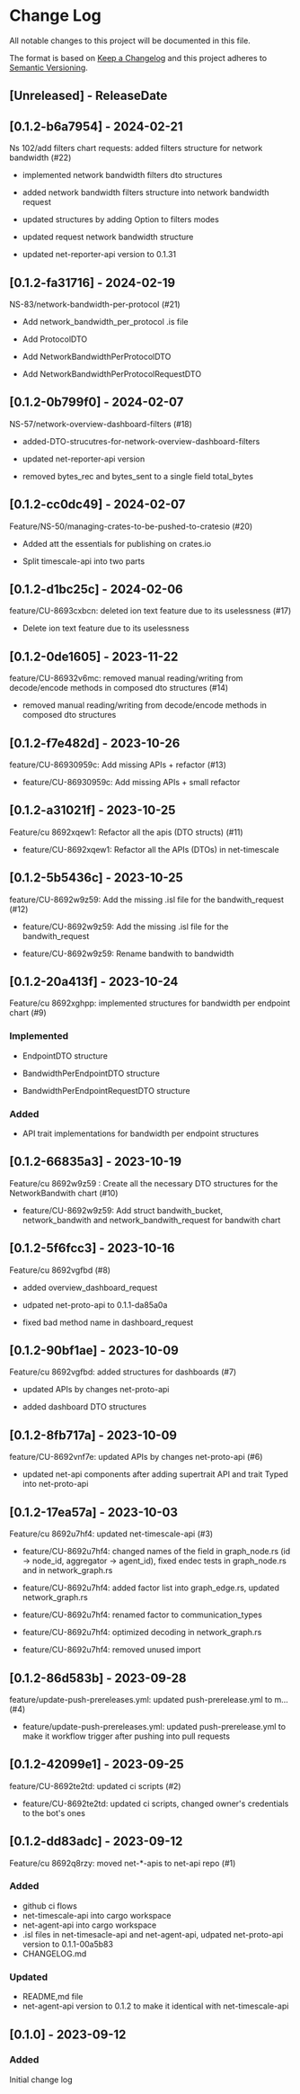 # Change Log
All notable changes to this project will be documented in this file.

The format is based on [Keep a Changelog](http://keepachangelog.com/)
and this project adheres to [Semantic Versioning](http://semver.org/).

## [Unreleased] - ReleaseDate

<!-- [START AUTO UPDATE] -->
<!-- Please keep comment here to allow auto-update -->
<!-- [END AUTO UPDATE] -->
## [0.1.2-b6a7954] - 2024-02-21

Ns 102/add filters chart requests: added filters structure for network bandwidth  (#22)

* implemented network bandwidth filters dto structures

* added network bandwidth filters structure into network bandwidth request

* updated structures by adding Option to filters modes

* updated request network bandwidth structure

* updated net-reporter-api version to 0.1.31
## [0.1.2-fa31716] - 2024-02-19

NS-83/network-bandwidth-per-protocol (#21)

* Add network_bandwidth_per_protocol .is file

* Add ProtocolDTO

* Add NetworkBandwidthPerProtocolDTO

* Add NetworkBandwidthPerProtocolRequestDTO
## [0.1.2-0b799f0] - 2024-02-07

NS-57/network-overview-dashboard-filters (#18)

* added-DTO-strucutres-for-network-overview-dashboard-filters

* updated net-reporter-api version

* removed bytes_rec and bytes_sent to a single field total_bytes
## [0.1.2-cc0dc49] - 2024-02-07

Feature/NS-50/managing-crates-to-be-pushed-to-cratesio (#20)

* Added att the essentials for publishing on crates.io

* Split timescale-api into two parts
## [0.1.2-d1bc25c] - 2024-02-06

feature/CU-8693cxbcn: deleted ion text feature due to its uselessness (#17)

* Delete ion text feature due to its uselessness
## [0.1.2-0de1605] - 2023-11-22

feature/CU-86932v6mc: removed manual reading/writing from decode/encode methods in composed dto structures (#14)

* removed manual reading/writing from decode/encode methods in composed dto structures
## [0.1.2-f7e482d] - 2023-10-26

feature/CU-86930959c: Add missing APIs + refactor (#13)

* feature/CU-86930959c: Add missing APIs + small refactor
## [0.1.2-a31021f] - 2023-10-25

Feature/cu 8692xqew1: Refactor all the apis (DTO structs) (#11)

* feature/CU-8692xqew1: Refactor all the APIs (DTOs) in net-timescale
## [0.1.2-5b5436c] - 2023-10-25

feature/CU-8692w9z59: Add the missing .isl file for the bandwith_request (#12)

* feature/CU-8692w9z59: Add the missing .isl file for the bandwith_request

* feature/CU-8692w9z59: Rename bandwith to bandwidth
## [0.1.2-20a413f] - 2023-10-24

Feature/cu 8692xghpp: implemented structures for bandwidth per endpoint chart (#9)

### Implemented

* EndpointDTO structure

* BandwidthPerEndpointDTO structure

* BandwidthPerEndpointRequestDTO structure

### Added

* API trait implementations for bandwidth per endpoint structures
## [0.1.2-66835a3] - 2023-10-19

Feature/cu 8692w9z59 : Create all the necessary DTO structures for the NetworkBandwith chart (#10)

* feature/CU-8692w9z59: Add struct bandwith_bucket, network_bandwith and network_bandwith_request for bandwith chart
## [0.1.2-5f6fcc3] - 2023-10-16

Feature/cu 8692vgfbd (#8)

*  added overview_dashboard_request

*  udpated net-proto-api to 0.1.1-da85a0a

*  fixed bad method name in dashboard_request
## [0.1.2-90bf1ae] - 2023-10-09

Feature/cu 8692vgfbd: added structures for dashboards (#7)

* updated APIs by changes net-proto-api

* added dashboard DTO structures
## [0.1.2-8fb717a] - 2023-10-09

feature/CU-8692vnf7e: updated APIs by changes net-proto-api (#6)

*  updated net-api components after adding supertrait API and trait Typed into net-proto-api
## [0.1.2-17ea57a] - 2023-10-03

Feature/cu 8692u7hf4: updated net-timescale-api (#3)

* feature/CU-8692u7hf4: changed names of the field in graph_node.rs (id -> node_id, aggregator -> agent_id), fixed endec tests in graph_node.rs and in network_graph.rs

* feature/CU-8692u7hf4: added factor list into graph_edge.rs, updated network_graph.rs

* feature/CU-8692u7hf4: renamed factor to communication_types

* feature/CU-8692u7hf4: optimized decoding in network_graph.rs

* feature/CU-8692u7hf4: removed unused import
## [0.1.2-86d583b] - 2023-09-28

feature/update-push-prereleases.yml: updated push-prerelease.yml to m… (#4)

* feature/update-push-prereleases.yml: updated push-prerelease.yml to make it workflow trigger after pushing into pull requests
## [0.1.2-42099e1] - 2023-09-25

feature/CU-8692te2td: updated ci scripts (#2)

* feature/CU-8692te2td: updated ci scripts, changed owner's credentials to the bot's ones
## [0.1.2-dd83adc] - 2023-09-12

Feature/cu 8692q8rzy: moved net-*-apis to net-api repo (#1)

### Added
- github ci flows
- net-timescale-api into cargo workspace
- net-agent-api into cargo workspace
- .isl files in net-timesacle-api and net-agent-api, udpated net-proto-api version to 0.1.1-00a5b83
- CHANGELOG.md

### Updated

- README,md file
- net-agent-api version to 0.1.2 to make it identical with net-timescale-api

## [0.1.0] - 2023-09-12

### Added
Initial change log